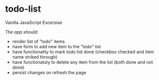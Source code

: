 # todo-list
Vanilla JavaScript Excersise

*The app should:*
- render list of "todo" items
- have form to add new item to the "todo" list
- have functionality to mark todo list done (checkbox checked and item name striked through)
- have functionaluty to delete any item from the list (both done and not done)
- persist changes on refresh the page
